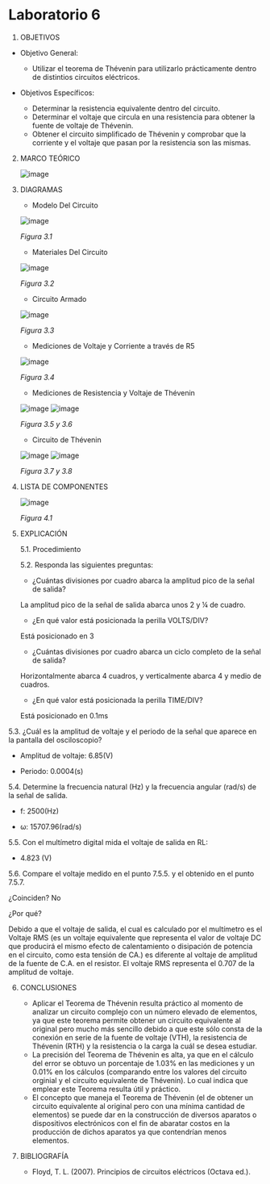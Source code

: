 # Laboratorio 6
1. OBJETIVOS
- Objetivo General:
   
   - Utilizar el teorema de Thévenin para utilizarlo prácticamente dentro de distintios circuitos eléctricos.
   
- Objetivos Específicos:
 
   - Determinar la resistencia equivalente dentro del circuito.
   - Determinar el voltaje que circula en una resistencia para obtener la fuente de voltaje de Thévenin.
   - Obtener el circuito simplificado de Thévenin y comprobar que la corriente y el voltaje que pasan por la resistencia son las mismas.
   
2. MARCO TEÓRICO
   
   ![image](https://user-images.githubusercontent.com/76133212/108288009-ccfb9580-7159-11eb-82cf-7d5c1e920320.png)

   
4. DIAGRAMAS
   - Modelo Del Circuito
   
   ![image](https://user-images.githubusercontent.com/75439689/108273068-155a8980-7141-11eb-9c75-171ccb45f0cc.png)

   *Figura 3.1*
   
   - Materiales Del Circuito
   
   ![image](https://user-images.githubusercontent.com/75439689/108273129-273c2c80-7141-11eb-97c2-a097f8bb2f31.png)
   
   *Figura 3.2*
   
   - Circuito Armado

   ![image](https://user-images.githubusercontent.com/75439689/108273213-43d86480-7141-11eb-91cb-2f60aebcf6ab.png)

   *Figura 3.3*
   
   - Mediciones de Voltaje y Corriente a través de R5
   
   ![image](https://user-images.githubusercontent.com/75439689/108273360-73876c80-7141-11eb-965b-dd38a73e533a.png)
   
   *Figura 3.4*
   
   - Mediciones de Resistencia y Voltaje de Thévenin
   
   ![image](https://user-images.githubusercontent.com/75439689/108273378-797d4d80-7141-11eb-89ff-b5e4d3256676.png)
   ![image](https://user-images.githubusercontent.com/75439689/108273538-ae89a000-7141-11eb-88a3-030de9ffd77a.png)
   
   *Figura 3.5 y 3.6*
   
   - Circuito de Thévenin
   
   ![image](https://user-images.githubusercontent.com/75439689/108273617-c6612400-7141-11eb-975e-95599b706744.png)
   ![image](https://user-images.githubusercontent.com/75439689/108273631-cb25d800-7141-11eb-8bf3-0eeae2a5db22.png)
   
   *Figura 3.7 y 3.8*
   
4. LISTA DE COMPONENTES
   
   ![image](https://user-images.githubusercontent.com/75439689/108274097-7040b080-7142-11eb-98c0-d9c431c00f0b.png)
   
   *Figura 4.1*

5. EXPLICACIÓN

   5.1. Procedimiento
   
   
   
   5.2. Responda las siguientes preguntas:
    
    -	¿Cuántas divisiones por cuadro abarca la amplitud pico de la señal de salida?
    
      La amplitud pico de la señal de salida abarca unos 2 y ¼ de cuadro.
    
    -	¿En qué valor está posicionada la perilla VOLTS/DIV?

      Está posicionado en 3
    
    -	¿Cuántas divisiones por cuadro abarca un ciclo completo de la señal de salida?

      Horizontalmente abarca 4 cuadros, y verticalmente abarca 4 y medio de cuadros.

    -	¿En qué valor está posicionada la perilla TIME/DIV?

      Está posicionado en 0.1ms
  
  5.3. ¿Cuál es la amplitud de voltaje y el periodo de la señal que aparece en la pantalla del osciloscopio?
    
   - Amplitud de voltaje: 6.85(V)
    
   - Periodo: 0.0004(s)
  
  5.4. Determine la frecuencia natural (Hz) y la frecuencia angular (rad/s) de la señal de salida.
   
   - f: 2500(Hz)
    
   - ω: 15707.96(rad/s)
  
  5.5. Con el multímetro digital mida el voltaje de salida en RL:
  
   - 4.823 (V)
  
  5.6. Compare el voltaje medido en el punto 7.5.5. y el obtenido en el punto 7.5.7.
  
  ¿Coinciden? No
  
  ¿Por qué?
  
  Debido a que el voltaje de salida, el cual es calculado por el multímetro es el Voltaje RMS (es un voltaje equivalente que representa el valor de voltaje DC que producirá el mismo efecto de calentamiento o disipación de potencia en el circuito, como esta tensión de CA.) es diferente al voltaje de amplitud de la fuente de C.A. en el resistor. El voltaje RMS representa el 0.707 de la amplitud de voltaje.

6. CONCLUSIONES

   - Aplicar el Teorema de Thévenin resulta práctico al momento de analizar un circuito complejo con un número elevado de elementos, ya que este teorema permite obtener un circuito equivalente al original pero mucho más sencillo debido a que este sólo consta de la conexión en serie de la fuente de voltaje (VTH), la resistencia de Thévenin (RTH) y la resistencia o la carga la cuál se desea estudiar.
   - La precisión del Teorema de Thévenin es alta, ya que en el cálculo del error se obtuvo un porcentaje de 1.03% en las mediciones y un 0.01% en los cálculos (comparando entre los valores del circuito orginial y el circuito equivalente de Thévenin). Lo cual indica que emplear este Teorema resulta útil y práctico.
   - El concepto que maneja el Teorema de Thévenin (el de obtener un circuito equivalente al original pero con una mínima cantidad de elementos) se puede dar en la construcción de diversos aparatos o dispositivos electrónicos con el fin de abaratar costos en la producción de dichos aparatos ya que contendrían menos elementos.
 
 
7. BIBLIOGRAFÍA

   - Floyd, T. L. (2007). Principios de circuitos eléctricos (Octava ed.).
